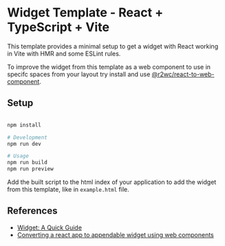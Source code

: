 # Widget Template - React + TypeScript + Vite

This template provides a minimal setup to get a widget with React working in Vite with HMR and some ESLint rules.

To improve the widget from this template as a web component to use in specifc spaces from your layout try install and use [@r2wc/react-to-web-component](https://www.npmjs.com/package/@r2wc/react-to-web-component).

## Setup

```sh

npm install

# Development
npm run dev

# Usage
npm run build
npm run preview

```

Add the built script to the html index of your application to add the widget from this template, like in `example.html` file.

## References

- [Widget: A Quick Guide](https://medium.com/@e.jae02/widget-a-quick-guide-bca46ea05924)
- [Converting a react app to appendable widget using web components](https://www.linkedin.com/pulse/converting-react-app-appendable-widget-using-web-mike-rahimi-wssnf/)
